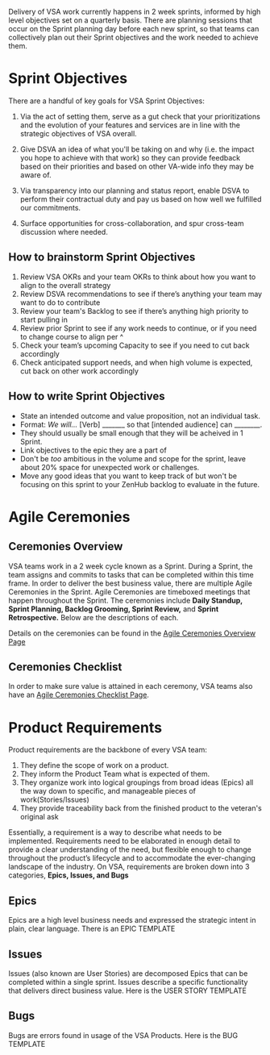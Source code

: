 Delivery of VSA work currently happens in 2 week sprints, informed by high level objectives set on a quarterly basis. There are planning sessions that occur on the Sprint planning day before each new sprint, so that teams can collectively plan out their Sprint objectives and the work needed to achieve them. 


# Sprint Objectives

There are a handful of key goals for VSA Sprint Objectives:

1. Via the act of setting them, serve as a gut check that your prioritizations and the evolution of your features and services are in line with the strategic objectives of VSA overall.

2. Give DSVA an idea of what you'll be taking on and why (i.e. the impact you hope to achieve with that work) so they can provide feedback based on their priorities and based on other VA-wide info they may be aware of.

3. Via transparency into our planning and status report, enable DSVA to perform their contractual duty and pay us based on how well we fulfilled our commitments.

4. Surface opportunities for cross-collaboration, and spur cross-team discussion where needed.

## How to brainstorm Sprint Objectives

1. Review VSA OKRs and your team OKRs to think about how you want to align to the overall strategy
1. Review DSVA recommendations to see if there’s anything your team may want to do to contribute
1. Review your team's Backlog to see if there’s anything high priority to start pulling in
1. Review prior Sprint to see if any work needs to continue, or if you need to change course to align per ^
1. Check your team’s upcoming Capacity to see if you need to cut back accordingly
1. Check anticipated support needs, and when high volume is expected, cut back on other work accordingly

## How to write Sprint Objectives
- State an intended outcome and value proposition, not an individual task.
- Format: _We will..._ [Verb] _______ so that [intended  audience] can ________.
- They should usually be small enough that they will be acheived in 1 Sprint.
- Link objectives to the epic they are a part of
- Don't be _too_ ambitious in the volume and scope for the sprint, leave about 20% space for unexpected work or challenges.
- Move any good ideas that you want to keep track of but won't be focusing on this sprint to your ZenHub backlog to evaluate in the future.


# Agile Ceremonies

## Ceremonies Overview

VSA teams work in a 2 week cycle known as a Sprint. During a Sprint, the team assigns and commits to tasks that can be completed within this time frame. In order to deliver the best business value, there are multiple Agile Ceremonies in the Sprint.  Agile Ceremonies are timeboxed meetings that happen throughout the Sprint. The ceremonies include **Daily Standup, Sprint Planning, Backlog Grooming, Sprint Review,** and **Sprint Retrospective.** Below are the descriptions of each. 

Details on the ceremonies can be found in the [Agile Ceremonies Overview Page](https://github.com/department-of-veterans-affairs/va.gov-team/blob/master/teams/vsa/delivery/agile-ceremonies-overview.md)

## Ceremonies Checklist

In order to make sure value is attained in each ceremony, VSA teams also have an [Agile Ceremonies Checklist Page](https://github.com/department-of-veterans-affairs/va.gov-team/blob/master/teams/vsa/delivery/agile-checklist.md). 


# Product Requirements

Product requirements are the backbone of every VSA team: 

1. They define the scope of work on a product.
1. They inform the Product Team what is expected of them. 
1. They organize work into logical groupings from broad ideas (Epics) all the way down to specific, and manageable pieces of work(Stories/Issues)
1. They provide traceability back from the finished product to the veteran's original ask

Essentially, a requirement is a way to describe what needs to be implemented. Requirements need to be elaborated in enough detail to provide a clear understanding of the need, but flexible enough to change throughout the product’s lifecycle and to accommodate the ever-changing landscape of the industry. On VSA, requirements are broken down into 3 categories, **Epics, Issues, and Bugs**

## Epics

Epics are a high level business needs and expressed the strategic intent in plain, clear language. There is an EPIC TEMPLATE 

## Issues

Issues (also known are User Stories) are decomposed Epics that can be completed within a single sprint. Issues describe a specific functionality that delivers direct business value. Here is the USER STORY TEMPLATE

## Bugs

Bugs are errors found in usage of the VSA Products. Here is the BUG TEMPLATE





